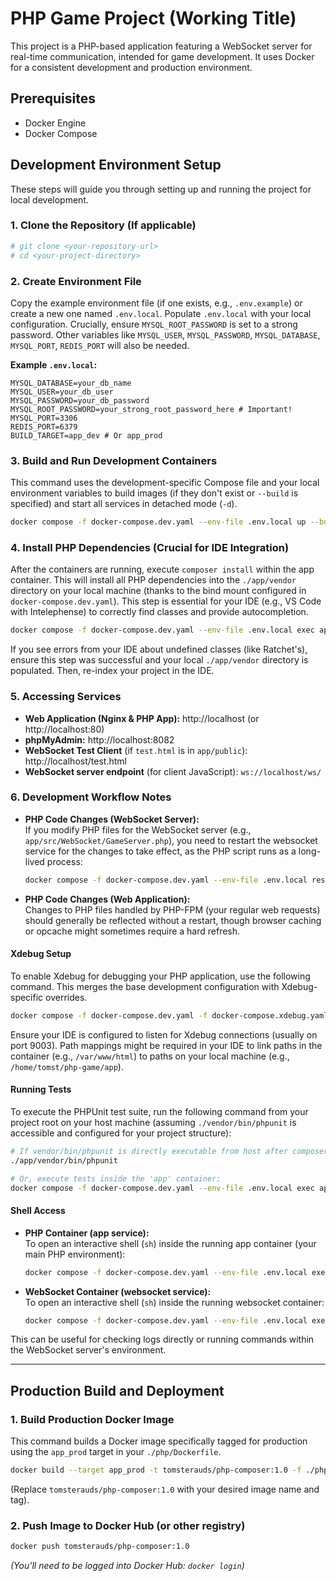 # PHP Game Project (Working Title)

This project is a PHP-based application featuring a WebSocket server for real-time communication, intended for game development. It uses Docker for a consistent development and production environment.

## Prerequisites

- Docker Engine
- Docker Compose

## Development Environment Setup

These steps will guide you through setting up and running the project for local development.

### 1. Clone the Repository (If applicable)

```bash
# git clone <your-repository-url>
# cd <your-project-directory>
```

### 2. Create Environment File

Copy the example environment file (if one exists, e.g., `.env.example`) or create a new one named `.env.local`. Populate `.env.local` with your local configuration. Crucially, ensure `MYSQL_ROOT_PASSWORD` is set to a strong password. Other variables like `MYSQL_USER`, `MYSQL_PASSWORD`, `MYSQL_DATABASE`, `MYSQL_PORT`, `REDIS_PORT` will also be needed.

**Example `.env.local`:**
```env
MYSQL_DATABASE=your_db_name
MYSQL_USER=your_db_user
MYSQL_PASSWORD=your_db_password
MYSQL_ROOT_PASSWORD=your_strong_root_password_here # Important!
MYSQL_PORT=3306
REDIS_PORT=6379
BUILD_TARGET=app_dev # Or app_prod
```

### 3. Build and Run Development Containers

This command uses the development-specific Compose file and your local environment variables to build images (if they don't exist or `--build` is specified) and start all services in detached mode (`-d`).

```bash
docker compose -f docker-compose.dev.yaml --env-file .env.local up --build -d
```

### 4. Install PHP Dependencies (Crucial for IDE Integration)

After the containers are running, execute `composer install` within the app container. This will install all PHP dependencies into the `./app/vendor` directory on your local machine (thanks to the bind mount configured in `docker-compose.dev.yaml`). This step is essential for your IDE (e.g., VS Code with Intelephense) to correctly find classes and provide autocompletion.

```bash
docker compose -f docker-compose.dev.yaml --env-file .env.local exec app composer install
```

If you see errors from your IDE about undefined classes (like Ratchet's), ensure this step was successful and your local `./app/vendor` directory is populated. Then, re-index your project in the IDE.

### 5. Accessing Services

- **Web Application (Nginx & PHP App):** http://localhost (or http://localhost:80)
- **phpMyAdmin:** http://localhost:8082
- **WebSocket Test Client** (if `test.html` is in `app/public`): http://localhost/test.html
- **WebSocket server endpoint** (for client JavaScript): `ws://localhost/ws/`

### 6. Development Workflow Notes

- **PHP Code Changes (WebSocket Server):**  
  If you modify PHP files for the WebSocket server (e.g., `app/src/WebSocket/GameServer.php`), you need to restart the websocket service for the changes to take effect, as the PHP script runs as a long-lived process:
  ```bash
  docker compose -f docker-compose.dev.yaml --env-file .env.local restart websocket
  ```

- **PHP Code Changes (Web Application):**  
  Changes to PHP files handled by PHP-FPM (your regular web requests) should generally be reflected without a restart, though browser caching or opcache might sometimes require a hard refresh.

#### Xdebug Setup

To enable Xdebug for debugging your PHP application, use the following command. This merges the base development configuration with Xdebug-specific overrides.

```bash
docker compose -f docker-compose.dev.yaml -f docker-compose.xdebug.yaml --env-file .env.local up -d --build
```

Ensure your IDE is configured to listen for Xdebug connections (usually on port 9003). Path mappings might be required in your IDE to link paths in the container (e.g., `/var/www/html`) to paths on your local machine (e.g., `/home/tomst/php-game/app`).

#### Running Tests

To execute the PHPUnit test suite, run the following command from your project root on your host machine (assuming `./vendor/bin/phpunit` is accessible and configured for your project structure):

```bash
# If vendor/bin/phpunit is directly executable from host after composer install:
./app/vendor/bin/phpunit

# Or, execute tests inside the 'app' container:
docker compose -f docker-compose.dev.yaml --env-file .env.local exec app ./vendor/bin/phpunit
```

#### Shell Access

- **PHP Container (app service):**  
  To open an interactive shell (`sh`) inside the running app container (your main PHP environment):
  ```bash
  docker compose -f docker-compose.dev.yaml --env-file .env.local exec app sh
  ```

- **WebSocket Container (websocket service):**  
  To open an interactive shell (`sh`) inside the running websocket container:
  ```bash
  docker compose -f docker-compose.dev.yaml --env-file .env.local exec websocket sh
  ```

This can be useful for checking logs directly or running commands within the WebSocket server's environment.

---

## Production Build and Deployment

### 1. Build Production Docker Image

This command builds a Docker image specifically tagged for production using the `app_prod` target in your `./php/Dockerfile`.

```bash
docker build --target app_prod -t tomsterauds/php-composer:1.0 -f ./php/Dockerfile .
```
(Replace `tomsterauds/php-composer:1.0` with your desired image name and tag).

### 2. Push Image to Docker Hub (or other registry)

```bash
docker push tomsterauds/php-composer:1.0
```
*(You'll need to be logged into Docker Hub: `docker login`)*